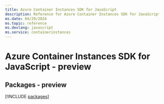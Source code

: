 ```yaml
---
title: Azure Container Instances SDK for JavaScript
description: Reference for Azure Container Instances SDK for JavaScript
ms.date: 04/29/2024
ms.topic: reference
ms.devlang: javascript
ms.service: containerinstances
---
```

# Azure Container Instances SDK for JavaScript - preview
## Packages - preview
[!INCLUDE [packages](container-instances-index.md)]